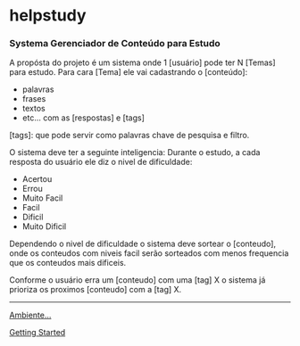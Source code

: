 helpstudy
=========

### Systema Gerenciador de Conteúdo para Estudo ###

A propósta do projeto é um sistema onde 1 [usuário] pode ter N [Temas] para estudo. 
Para cara [Tema] ele vai cadastrando o [conteúdo]: 
* palavras
* frases
* textos
* etc...
com as [respostas] e [tags] 

[tags]: que pode servir como palavras chave de pesquisa e filtro.

O sistema deve ter a seguinte inteligencia:
Durante o estudo, a cada resposta do usuário ele diz o nivel de dificuldade: 
* Acertou
* Errou
* Muito Facil
* Facil
* Dificil
* Muito Dificil

Dependendo o nivel de dificuldade o sistema deve sortear o [conteudo], 
onde os conteudos com niveis facil serão sorteados com menos frequencia que os conteudos mais dificeis.

Conforme o usuário erra um [conteudo] com uma [tag] X o sistema já prioriza os proximos [conteudo] com a [tag] X.

************************

[Ambiente...](doc-guide/environment.md)

[Getting Started](doc-guide/getting-startted.md)
